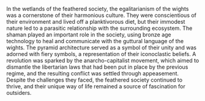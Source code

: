 In the wetlands of the feathered society, the egalitarianism of the wights was a cornerstone of their harmonious culture. They were conscientious of their environment and lived off a planktivorous diet, but their immodest nature led to a parasitic relationship with the surrounding ecosystem. The shaman played an important role in the society, using bronze age technology to heal and communicate with the guttural language of the wights. The pyramid architecture served as a symbol of their unity and was adorned with fiery symbols, a representation of their iconoclastic beliefs. A revolution was sparked by the anarcho-capitalist movement, which aimed to dismantle the libertarian laws that had been put in place by the previous regime, and the resulting conflict was settled through appeasement. Despite the challenges they faced, the feathered society continued to thrive, and their unique way of life remained a source of fascination for outsiders.